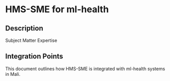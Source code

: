 # HMS-SME for ml-health

## Description

Subject Matter Expertise

## Integration Points

This document outlines how HMS-SME is integrated with ml-health systems in Mali.
